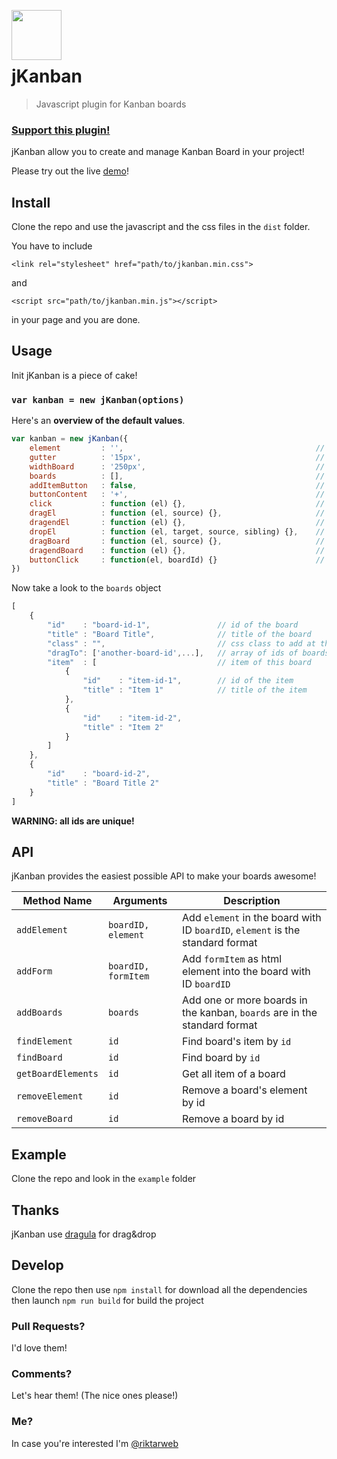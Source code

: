 <img src="https://www.riccardotartaglia.it/jkanban/jkanban.png" width="80" style="position:relative; top:30px" />

# jKanban

> Javascript plugin for Kanban boards

### [Support this plugin!](https://donorbox.org/jkanban)

jKanban allow you to create and manage Kanban Board in your project!

Please try out the live [demo][1]!

[1]: http://www.riccardotartaglia.it/jkanban/ 

## Install
Clone the repo and use the javascript and the css files in the `dist` folder.

You have to include 

`<link rel="stylesheet" href="path/to/jkanban.min.css">`

and

`<script src="path/to/jkanban.min.js"></script>`

in your page and you are done.

## Usage
Init jKanban is a piece of cake!
### `var kanban = new jKanban(options)`

Here's an **overview of the default values**.
```js
var kanban = new jKanban({
    element         : '',                                           // selector of the kanban container
    gutter          : '15px',                                       // gutter of the board
    widthBoard      : '250px',                                      // width of the board
    boards          : [],                                           // json of boards
    addItemButton   : false,                                        // add a button to board for easy item creation
    buttonContent   : '+',                                          // text or html content of the board button
    click           : function (el) {},                             // callback when any board's item are clicked
    dragEl          : function (el, source) {},                     // callback when any board's item are dragged
    dragendEl       : function (el) {},                             // callback when any board's item stop drag
    dropEl          : function (el, target, source, sibling) {},    // callback when any board's item drop in a board
    dragBoard       : function (el, source) {},                     // callback when any board stop drag
    dragendBoard    : function (el) {},                             // callback when any board stop drag
    buttonClick     : function(el, boardId) {}                      // callback when the board's button is clicked
})
```

Now take a look to the `boards` object
```js
[
    {
        "id"    : "board-id-1",               // id of the board
        "title" : "Board Title",              // title of the board
        "class" : "",                         // css class to add at the title
        "dragTo": ['another-board-id',...],   // array of ids of boards where items can be dropped (default: [])    
        "item"  : [                           // item of this board
            {
                "id"    : "item-id-1",        // id of the item
                "title" : "Item 1"            // title of the item
            },
            {
                "id"    : "item-id-2",
                "title" : "Item 2"
            }
        ]
    },
    {
        "id"    : "board-id-2",               
        "title" : "Board Title 2"
    }
]
```
 **WARNING: all ids are unique!**
 
## API
jKanban provides the easiest possible API to make your boards awesome!

Method Name           | Arguments                        | Description
----------------------|----------------------------------|------------------------------------------------------------------------------------------------------------------------------
`addElement`          | `boardID, element`               | Add `element` in the board with ID `boardID`, `element` is the standard format 
`addForm`             | `boardID, formItem`              | Add `formItem` as html element into the board with ID `boardID`
`addBoards`           | `boards`                         | Add one or more boards in the kanban, `boards` are in the standard format
`findElement`         | `id`                             | Find board's item by `id`
`findBoard`           | `id`                             | Find board by `id`
`getBoardElements`    | `id`                             | Get all item of a board
`removeElement`       | `id`                             | Remove a board's element by id
`removeBoard`         | `id`                             | Remove a board by id

## Example
Clone the repo and look in the `example` folder

## Thanks
jKanban use [dragula](https://github.com/bevacqua/dragula) for drag&drop

## Develop
Clone the repo then use `npm install` for download all the dependencies then launch `npm run build` for build the project

### Pull Requests? 
I'd love them!

### Comments?
Let's hear them! (The nice ones please!)

### Me? 
In case you're interested I'm [@riktarweb](http://twitter.com/riktarweb)
